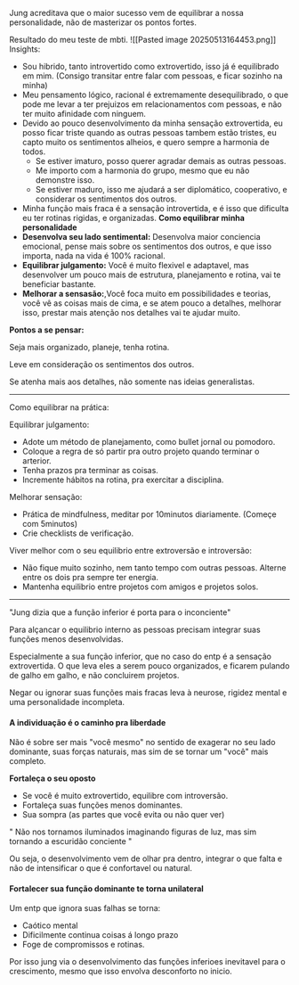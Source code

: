 Jung acreditava que o maior sucesso vem de equilibrar a nossa personalidade, não de masterizar os pontos fortes. 


Resultado do meu teste de mbti.
![[Pasted image 20250513164453.png]]
Insights: 
- Sou hibrido, tanto introvertido como extrovertido, isso já é equilibrado em mim. (Consigo transitar entre falar com pessoas, e ficar sozinho na minha)
- Meu pensamento lógico, racional é extremamente desequilibrado, o que pode me levar a ter prejuizos em relacionamentos com pessoas, e não ter muito afinidade com ninguem. 
- Devido ao pouco desenvolvimento da minha sensação extrovertida, eu posso ficar triste quando as outras pessoas tambem estão tristes, eu capto muito os sentimentos alheios, e quero sempre a harmonia de todos. 
	- Se estiver imaturo, posso querer agradar demais as outras pessoas.
	- Me importo com a harmonia do grupo, mesmo que eu não demonstre isso.
	- Se estiver maduro, isso me ajudará a ser diplomático, cooperativo, e considerar os sentimentos dos outros. 
- Minha função mais fraca é a sensação introvertida, e é isso que dificulta eu ter rotinas rigidas, e organizadas. 
**Como equilibrar minha personalidade**
- **Desenvolva seu lado sentimental:** Desenvolva maior conciencia emocional, pense mais sobre os sentimentos dos outros, e que isso importa, nada na vida é 100% racional. 
- **Equilibrar julgamento:** Você é muito flexivel e adaptavel, mas desenvolver um pouco mais de estrutura, planejamento e rotina, vai te beneficiar bastante.
- **Melhorar a sensasão:**,Você foca muito em possibilidades e teorias, você vê as coisas mais de cima, e se atem pouco a detalhes, melhorar isso, prestar mais atenção nos detalhes vai te ajudar muito. 

**Pontos a se pensar:**

Seja mais organizado, planeje, tenha rotina. 

Leve em consideração os sentimentos dos outros. 

Se atenha mais aos detalhes, não somente nas ideias generalistas. 


----

Como equilibrar na prática: 

Equilibrar julgamento: 
- Adote um método de planejamento, como bullet jornal ou pomodoro. 
- Coloque a regra de só partir pra outro projeto quando terminar o arterior.
- Tenha prazos pra terminar as coisas.
- Incremente hábitos na rotina, pra exercitar a disciplina.

Melhorar sensação: 
- Prática de mindfulness, meditar por 10minutos diariamente. (Começe com 5minutos)
- Crie checklists de verificação.


Viver melhor com o seu equilibrio entre extroversão e introversão: 
- Não fique muito sozinho, nem tanto tempo com outras pessoas. Alterne entre os dois pra sempre ter energia. 
- Mantenha equilibrio entre projetos com amigos e projetos solos. 

---

"Jung dizia que a função inferior é porta para o inconciente" 

Para alçancar o equilibrio interno as pessoas precisam integrar suas funções menos desenvolvidas.

Especialmente a sua função inferior, que no caso do entp é a sensação extrovertida. 
	O que leva eles a serem pouco organizados, e ficarem pulando de galho em galho, e não concluirem projetos. 

Negar ou ignorar suas funções mais fracas leva à neurose, rigidez mental e uma personalidade incompleta. 

#### A individuação é o caminho pra liberdade

Não é sobre ser mais "você mesmo" no sentido de exagerar no seu lado dominante, suas forças naturais, mas sim de se tornar um "você" mais completo. 

**Fortaleça o seu oposto**
- Se você é muito extrovertido, equilibre com introversão. 
- Fortaleça suas funções menos dominantes. 
- Sua sompra (as partes que você evita ou não quer ver)

" Não nos tornamos iluminados imaginando figuras de luz, mas sim tornando a escuridão conciente " 

Ou seja, o desenvolvimento vem de olhar pra dentro, integrar o que falta e não de intensificar o que é confortavel ou natural. 

#### Fortalecer sua função dominante te torna unilateral 

Um entp que ignora suas falhas se torna: 
- Caótico mental
- Dificilmente continua coisas á longo prazo
- Foge de compromissos e rotinas.

Por isso jung via o desenvolvimento das funções inferioes inevitavel para o crescimento, mesmo que isso envolva desconforto no inicio. 


